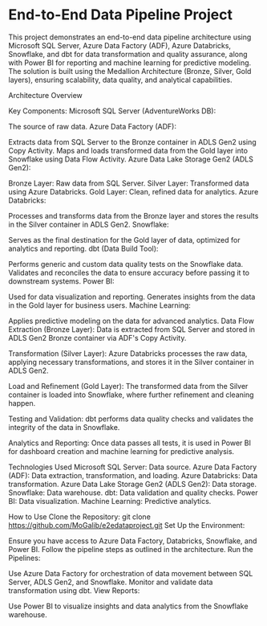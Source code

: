 # End-to-End Data Pipeline Project
This project demonstrates an end-to-end data pipeline architecture using Microsoft SQL Server, Azure Data Factory (ADF), Azure Databricks, Snowflake, and dbt for data transformation and quality assurance, along with Power BI for reporting and machine learning for predictive modeling. The solution is built using the Medallion Architecture (Bronze, Silver, Gold layers), ensuring scalability, data quality, and analytical capabilities.

Architecture Overview

Key Components:
Microsoft SQL Server (AdventureWorks DB):

The source of raw data.
Azure Data Factory (ADF):

Extracts data from SQL Server to the Bronze container in ADLS Gen2 using Copy Activity.
Maps and loads transformed data from the Gold layer into Snowflake using Data Flow Activity.
Azure Data Lake Storage Gen2 (ADLS Gen2):

Bronze Layer: Raw data from SQL Server.
Silver Layer: Transformed data using Azure Databricks.
Gold Layer: Clean, refined data for analytics.
Azure Databricks:

Processes and transforms data from the Bronze layer and stores the results in the Silver container in ADLS Gen2.
Snowflake:

Serves as the final destination for the Gold layer of data, optimized for analytics and reporting.
dbt (Data Build Tool):

Performs generic and custom data quality tests on the Snowflake data.
Validates and reconciles the data to ensure accuracy before passing it to downstream systems.
Power BI:

Used for data visualization and reporting.
Generates insights from the data in the Gold layer for business users.
Machine Learning:

Applies predictive modeling on the data for advanced analytics.
Data Flow
Extraction (Bronze Layer):
Data is extracted from SQL Server and stored in ADLS Gen2 Bronze container via ADF's Copy Activity.

Transformation (Silver Layer):
Azure Databricks processes the raw data, applying necessary transformations, and stores it in the Silver container in ADLS Gen2.

Load and Refinement (Gold Layer):
The transformed data from the Silver container is loaded into Snowflake, where further refinement and cleaning happen.

Testing and Validation:
dbt performs data quality checks and validates the integrity of the data in Snowflake.

Analytics and Reporting:
Once data passes all tests, it is used in Power BI for dashboard creation and machine learning for predictive analysis.

Technologies Used
Microsoft SQL Server: Data source.
Azure Data Factory (ADF): Data extraction, transformation, and loading.
Azure Databricks: Data transformation.
Azure Data Lake Storage Gen2 (ADLS Gen2): Data storage.
Snowflake: Data warehouse.
dbt: Data validation and quality checks.
Power BI: Data visualization.
Machine Learning: Predictive analytics.

How to Use
Clone the Repository:
git clone https://github.com/MoGalib/e2edataproject.git
Set Up the Environment:

Ensure you have access to Azure Data Factory, Databricks, Snowflake, and Power BI.
Follow the pipeline steps as outlined in the architecture.
Run the Pipelines:

Use Azure Data Factory for orchestration of data movement between SQL Server, ADLS Gen2, and Snowflake.
Monitor and validate data transformation using dbt.
View Reports:

Use Power BI to visualize insights and data analytics from the Snowflake warehouse.
